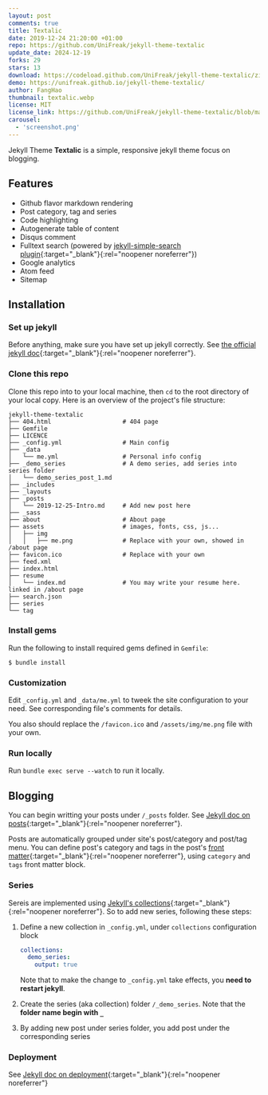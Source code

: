 ```yaml
---
layout: post
comments: true
title: Textalic
date: 2019-12-24 21:20:00 +01:00
repo: https://github.com/UniFreak/jekyll-theme-textalic
update_date: 2024-12-19
forks: 29
stars: 13
download: https://codeload.github.com/UniFreak/jekyll-theme-textalic/zip/master
demo: https://unifreak.github.io/jekyll-theme-textalic/
author: FangHao
thumbnail: textalic.webp
license: MIT
license_link: https://github.com/UniFreak/jekyll-theme-textalic/blob/master/LICENCE
carousel:
  - 'screenshot.png'
---
```


Jekyll Theme **Textalic** is a simple, responsive jekyll theme focus on blogging.

## Features

* Github flavor markdown rendering
* Post category, tag and series
* Code highlighting
* Autogenerate table of content
* Disqus comment
* Fulltext search (powered by [jekyll-simple-search plugin](https://github.com/christian-fei/Simple-Jekyll-Search){:target="_blank"}{:rel="noopener noreferrer"})
* Google analytics
* Atom feed
* Sitemap

## Installation

### Set up jekyll

Before anything, make sure you have set up jekyll correctly. See [the official jekyll doc](https://jekyllrb.com/docs/){:target="_blank"}{:rel="noopener noreferrer"}.

### Clone this repo

Clone this repo into to your local machine, then `cd` to the root directory of your local copy. Here is an overview of the project's file structure:

```console
jekyll-theme-textalic
├── 404.html                    # 404 page
├── Gemfile
├── LICENCE
├── _config.yml                 # Main config
├── _data
│   └── me.yml                  # Personal info config
├── _demo_series                # A demo series, add series into series folder
│   └── demo_series_post_1.md
├── _includes
├── _layouts
├── _posts
│   └── 2019-12-25-Intro.md     # Add new post here
├── _sass
├── about                       # About page
├── assets                      # images, fonts, css, js...
│   ├── img
│   │   ├── me.png              # Replace with your own, showed in /about page
├── favicon.ico                 # Replace with your own
├── feed.xml
├── index.html
├── resume
│   └── index.md                # You may write your resume here. linked in /about page
├── search.json
├── series
└── tag
```

### Install gems

Run the following to install required gems defined in `Gemfile`:

`$ bundle install`

### Customization

Edit `_config.yml` and `_data/me.yml` to tweek the site configuration to your need. See corresponding file's comments for details.

You also should replace the `/favicon.ico` and `/assets/img/me.png` file with your own.

### Run locally

Run `bundle exec serve --watch` to run it locally.

## Blogging

You can begin writting your posts under `/_posts` folder. See [Jekyll doc on posts](https://jekyllrb.com/docs/posts/){:target="_blank"}{:rel="noopener noreferrer"}.

Posts are automatically grouped under site's post/category and post/tag menu. You can define post's category and tags in the post's [front matter](https://jekyllrb.com/docs/front-matter/){:target="_blank"}{:rel="noopener noreferrer"}, using `category` and `tags` front matter block.

### Series

Sereis are implemented using [Jekyll's collections](https://jekyllrb.com/docs/collections/){:target="_blank"}{:rel="noopener noreferrer"}. So to add new series, following these steps:

1. Define a new collection in `_config.yml`, under `collections` configuration block

    ```yaml
    collections:
      demo_series:
        output: true
    ```

    Note that to make the change to `_config.yml` take effects, you **need to restart jekyll**.

2. Create the series (aka collection) folder `/_demo_series`. Note that the **folder name begin with `_`**

3. By adding new post under series folder, you add post under the corresponding series

### Deployment

See [Jekyll doc on deployment](https://jekyllrb.com/docs/deployment/){:target="_blank"}{:rel="noopener noreferrer"}
